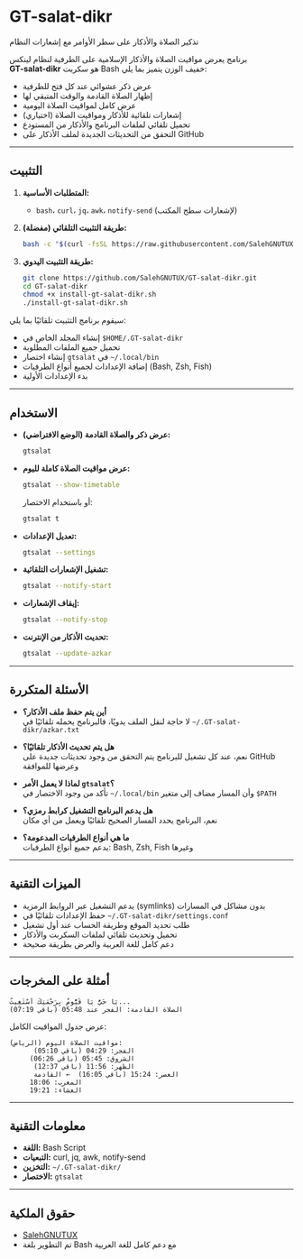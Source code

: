 # GT-salat-dikr
تذكير الصلاة والأذكار على سطر الأوامر مع إشعارات النظام

برنامج يعرض مواقيت الصلاة والأذكار الإسلامية على الطرفية لنظام لينكس  
**GT-salat-dikr** هو سكربت Bash خفيف الوزن يتميز بما يلي:
- عرض ذكر عشوائي عند كل فتح للطرفية
- إظهار الصلاة القادمة والوقت المتبقي لها
- عرض كامل لمواقيت الصلاة اليومية
- إشعارات تلقائية للأذكار ومواقيت الصلاة (اختياري)
- تحميل تلقائي لملفات البرنامج والأذكار من المستودع
- التحقق من التحديثات الجديدة لملف الأذكار على GitHub

---

## التثبيت

1. **المتطلبات الأساسية:**
   - `bash`، `curl`، `jq`، `awk`، `notify-send` (لإشعارات سطح المكتب)

2. **طريقة التثبيت التلقائي (مفضلة):**
   ```sh
   bash -c "$(curl -fsSL https://raw.githubusercontent.com/SalehGNUTUX/GT-salat-dikr/main/install-gt-salat-dikr.sh)"
   ```

3. **طريقة التثبيت اليدوي:**
   ```sh
   git clone https://github.com/SalehGNUTUX/GT-salat-dikr.git
   cd GT-salat-dikr
   chmod +x install-gt-salat-dikr.sh
   ./install-gt-salat-dikr.sh
   ```

سيقوم برنامج التثبيت تلقائيًا بما يلي:
- إنشاء المجلد الخاص في `$HOME/.GT-salat-dikr`
- تحميل جميع الملفات المطلوبة
- إنشاء اختصار `gtsalat` في `~/.local/bin`
- إضافة الإعدادات لجميع أنواع الطرفيات (Bash, Zsh, Fish)
- بدء الإعدادات الأولية

---

## الاستخدام

- **عرض ذكر والصلاة القادمة (الوضع الافتراضي):**
  ```sh
  gtsalat
  ```

- **عرض مواقيت الصلاة كاملة لليوم:**
  ```sh
  gtsalat --show-timetable
  ```
  أو باستخدام الاختصار:
  ```sh
  gtsalat t
  ```

- **تعديل الإعدادات:**
  ```sh
  gtsalat --settings
  ```

- **تشغيل الإشعارات التلقائية:**
  ```sh
  gtsalat --notify-start
  ```

- **إيقاف الإشعارات:**
  ```sh
  gtsalat --notify-stop
  ```

- **تحديث الأذكار من الإنترنت:**
  ```sh
  gtsalat --update-azkar
  ```

---

## الأسئلة المتكررة

- **أين يتم حفظ ملف الأذكار؟**  
  لا حاجة لنقل الملف يدويًا، فالبرنامج يحمله تلقائيًا في `~/.GT-salat-dikr/azkar.txt`

- **هل يتم تحديث الأذكار تلقائيًا؟**  
  نعم، عند كل تشغيل للبرنامج يتم التحقق من وجود تحديثات جديدة على GitHub وعرضها للموافقة

- **لماذا لا يعمل الأمر `gtsalat`؟**  
  تأكد من وجود الاختصار في `~/.local/bin` وأن المسار مضاف إلى متغير `$PATH`

- **هل يدعم البرنامج التشغيل كرابط رمزي؟**  
  نعم، البرنامج يحدد المسار الصحيح تلقائيًا ويعمل من أي مكان

- **ما هي أنواع الطرفيات المدعومة؟**  
  يدعم جميع أنواع الطرفيات: Bash, Zsh, Fish وغيرها

---

## الميزات التقنية

- يدعم التشغيل عبر الروابط الرمزية (symlinks) بدون مشاكل في المسارات
- حفظ الإعدادات تلقائيًا في `~/.GT-salat-dikr/settings.conf`
- طلب تحديد الموقع وطريقة الحساب عند أول تشغيل
- تحميل وتحديث تلقائي لملفات السكربت والأذكار
- دعم كامل للغة العربية والعرض بطريقة صحيحة

---

## أمثلة على المخرجات

```
يَا حَيُّ يَا قَيُّومُ بِرَحْمَتِكَ أَسْتَغِيثُ...
الصلاة القادمة: الفجر عند 05:48 (باقي 07:19)
```

عرض جدول المواقيت الكامل:
```
مواقيت الصلاة اليوم (الرياض):
      الفجر: 04:29 (باقي 05:10)
     الشروق: 05:45 (باقي 06:26)
      الظهر: 11:56 (باقي 12:37)
      العصر: 15:24 (باقي 16:05)  ← القادمة
     المغرب: 18:06
     العشاء: 19:21
```

---

## معلومات التقنية

- **اللغة:** Bash Script
- **التبعيات:** curl, jq, awk, notify-send
- **التخزين:** `~/.GT-salat-dikr/`
- **الاختصار:** `gtsalat`

---

## حقوق الملكية

- [SalehGNUTUX](https://github.com/SalehGNUTUX)
- تم التطوير بلغة Bash مع دعم كامل للغة العربية
```
